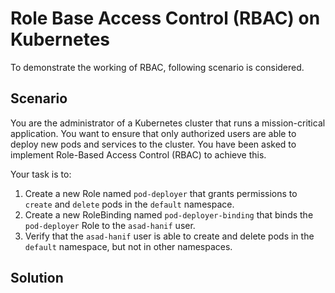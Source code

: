 # Role Base Access Control (RBAC) on Kubernetes

To demonstrate the working of RBAC, following scenario is considered. 

## Scenario
You are the administrator of a Kubernetes cluster that runs a mission-critical application. You want to ensure that only authorized users are able to deploy new pods and services to the cluster. You have been asked to implement Role-Based Access Control (RBAC) to achieve this.

Your task is to:
1. Create a new Role named `pod-deployer` that grants permissions to `create` and `delete` pods in the `default` namespace.
2. Create a new RoleBinding named `pod-deployer-binding` that binds the `pod-deployer` Role to the `asad-hanif` user.
3. Verify that the `asad-hanif` user is able to create and delete pods in the `default` namespace, but not in other namespaces.

## Solution 

